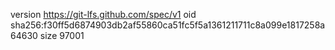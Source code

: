 version https://git-lfs.github.com/spec/v1
oid sha256:f30ff5d6874903db2af55860ca51fc5f5a1361211711c8a099e1817258a64630
size 97001
